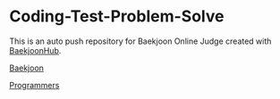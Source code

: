 # Coding-Test-Problem-Solve
This is an auto push repository for Baekjoon Online Judge created with [BaekjoonHub](https://github.com/BaekjoonHub/BaekjoonHub).

[Baekjoon](https://www.acmicpc.net/)

[Programmers](https://programmers.co.kr/)
